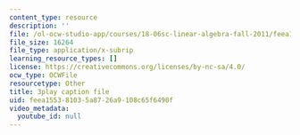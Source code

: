 ```yaml
---
content_type: resource
description: ''
file: /ol-ocw-studio-app/courses/18-06sc-linear-algebra-fall-2011/feea155381035a8726a9108c65f6490f_VYS9EYZ3gCo.srt
file_size: 16264
file_type: application/x-subrip
learning_resource_types: []
license: https://creativecommons.org/licenses/by-nc-sa/4.0/
ocw_type: OCWFile
resourcetype: Other
title: 3play caption file
uid: feea1553-8103-5a87-26a9-108c65f6490f
video_metadata:
  youtube_id: null
---
```

